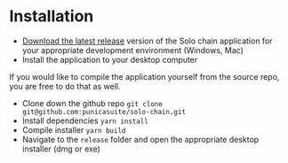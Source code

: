 # Installation
- [Download the latest release](https://github.com/punicasuite/solo-chain/releases) version of the Solo chain application for your appropriate development environment (Windows, Mac)
- Install the application to your desktop computer

If you would like to compile the application yourself from the source repo, you are free to do that as well.
- Clone down the github repo `git clone git@github.com:punicasuite/solo-chain.git`
- Install dependencies `yarn install`
- Compile installer `yarn build`
- Navigate to the `release` folder and open the appropriate desktop installer (dmg or exe)
